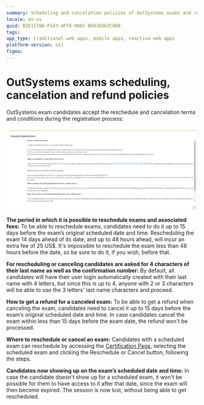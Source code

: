 ```yaml
---
summary: Scheduling and cancelation policies of OutSystems exams and refunds for canceled exams 
locale: en-us
guid: B2E1578A-F543-4FF0-986C-B6830362C960
tags: 
app_type: traditional web apps, mobile apps, reactive web apps
platform-version: o11
figma:
---
```


# OutSystems exams scheduling, cancelation and refund policies

OutSystems exam candidates accept the reschedule and cancelation terms and conditions during the registration process:

![exam-policies](images/prometric-exam-policies.png)

**The period in which it is possible to reschedule exams and associated fees:**
To be able to reschedule exams, candidates need to do it up to 15 days before the exam’s original scheduled date and time. Rescheduling the exam 14 days ahead of its date, and up to 48 hours ahead, will incur an extra fee of 25 US$. It's impossible to reschedule the exam less than 48 hours before the date, so be sure to do it, if you wish, before that.

**For rescheduling or canceling candidates are asked for 4 characters of their last name as well as the confirmation number:** 
By default, all candidates will have their user login automatically created with their last name with 4 letters, but since this is up to 4, anyone with 2 or 3 characters will be able to use the 3 letters' last name characters and proceed.

**How to get a refund for a canceled exam:**
To be able to get a refund when canceling the exam, candidates need to cancel it up to 15 days before the exam’s original scheduled date and time. In case candidates cancel the exam within less than 15 days before the exam date, the refund won't be processed.

**Where to reschedule or cancel an exam:**
Candidates with a scheduled exam can reschedule by accessing the [Certification Page](https://www.outsystems.com/learn/certifications/), selecting the scheduled exam and clicking the Reschedule or Cancel button, following the steps.

**Candidates now showing up on the exam’s scheduled date and time:**
In case the candidate doesn't show up for a scheduled exam, it won't be possible for them to have access to it after that date, since the exam will then become expired. The session is now lost, without being able to get rescheduled. 
